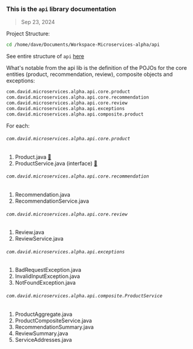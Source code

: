 ### This is the `api` library documentation
> Sep 23, 2024

Project Structure:
```sh
cd /home/dave/Documents/Workspace-Microservices-alpha/api
```

See entire structure of `api` [here](./project_structure_lib_api.txt)

What's notable from the api lib is the definition of the POJOs for the core entities (product, recommendation, review), composite objects and exceptions:
```sh
com.david.microservices.alpha.api.core.product
com.david.microservices.alpha.api.core.recommendation
com.david.microservices.alpha.api.core.review
com.david.microservices.alpha.api.exceptions
com.david.microservices.alpha.api.composite.product
```

For each:
###### `com.david.microservices.alpha.api.core.product`
1. Product.java [:link:](https://github.com/david-matu/product-microservices/blob/main/api/src/main/java/com/david/microservices/alpha/api/core/product/Product.java)
2. ProductService.java (interface) [:link:](https://github.com/david-matu/product-microservices/blob/main/api/src/main/java/com/david/microservices/alpha/api/core/product/ProductService.java)


###### `com.david.microservices.alpha.api.core.recommendation`
1. Recommendation.java
2. RecommendationService.java


###### `com.david.microservices.alpha.api.core.review`
1. Review.java
2. ReviewService.java


###### `com.david.microservices.alpha.api.exceptions`
1. BadRequestException.java
2. InvalidInputException.java
3. NotFoundException.java


###### `com.david.microservices.alpha.api.composite.ProductService`
1. ProductAggregate.java
2. ProductCompositeService.java
3. RecommendationSummary.java
4. ReviewSummary.java
5. ServiceAddresses.java



